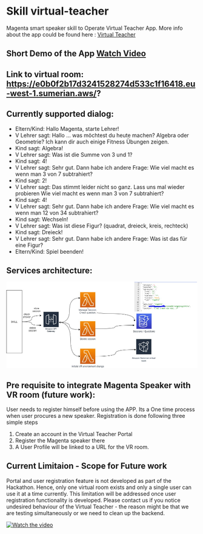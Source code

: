 # Skill virtual-teacher

Magenta smart speaker skill to Operate Virtual Teacher App. More info about the app could be found here : [Virtual Teacher](https://remote-rhapsody-platform.hubraum.com/#/projects/5fbbd28663da71001b1d3f83)

## Short Demo of the App [Watch Video](https://www.youtube.com/watch?v=mXDeAB8i0bo)

## Link to virtual room: https://e0b0f2b17d3241528274d533c1f16418.eu-west-1.sumerian.aws/?

## Currently supported dialog:

* Eltern/Kind: Hallo Magenta, starte Lehrer!
* V Lehrer sagt: Hallo … was möchtest du heute machen? Algebra oder Geometrie? Ich kann dir auch einige Fitness Übungen zeigen.
* Kind sagt: Algebra!
* V Lehrer sagt: Was ist die Summe von 3 und 1?
* Kind sagt: 4!
* V Lehrer sagt: Sehr gut. Dann habe ich andere Frage: Wie viel macht es wenn man 3 von 7 subtrahiert?
* Kind sagt: 2!
* V Lehrer sagt: Das stimmt leider nicht so ganz. Lass uns mal wieder probieren Wie viel macht es wenn man 3 von 7 subtrahiert?
* Kind sagt: 4!
* V Lehrer sagt: Sehr gut. Dann habe ich andere Frage: Wie viel macht es wenn man 12 von 34 subtrahiert?
* Kind sagt: Wechseln!
* V Lehrer sagt: Was ist diese Figur? (quadrat, dreieck, kreis, rechteck)
* Kind sagt: Dreieck!
* V Lehrer sagt: Sehr gut. Dann habe ich andere Frage: Was ist das für eine Figur?
* Eltern/Kind: Spiel beenden!

## Services architecture:
![alt text](https://github.com/boriside/hackathon-magenta-voice/blob/master/infrastructure.jpg?raw=true)  

## Pre requisite to integrate Magenta Speaker with VR room (future work):

User needs to register himself before using the APP. Its a One time process when user procures a new speaker. Registration is done following three simple steps

1) Create an account in the Virtual Teacher Portal
2) Register the Magenta speaker there
3) A User Profile will be linked to a URL for the VR room.

## Current Limitaion - Scope for Future work
Portal and user registration feature is not developed as part of the Hackathon. Hence, only one virtual room exists and only a single user can use it at a time currently. This limitation will be addressed once user registration functionality is developed. Please contact us if you notice undesired behaviour of the Virtual Teacher - the reason might be that we are testing simultaneously or we need to clean up the backend.

[![Watch the video](https://res.cloudinary.com/ideation/image/upload/w_1920,c_fit,q_auto,f_auto,dpr_auto/ouqmyj3oy5klffsshhzr)](https://www.youtube.com/watch?v=mXDeAB8i0bo)